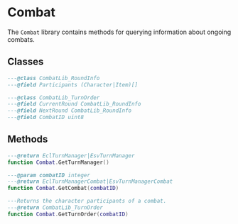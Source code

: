 # Combat
The `Combat` library contains methods for querying information about ongoing combats.

## Classes

<doc class="CombatLib" symbols="_SubClasses">

```lua
---@class CombatLib_RoundInfo
---@field Participants (Character|Item)[]

```
```lua
---@class CombatLib_TurnOrder
---@field CurrentRound CombatLib_RoundInfo
---@field NextRound CombatLib_RoundInfo
---@field CombatID uint8

```
</doc>

<!-- ## Events

<doc class="CombatLib" symbols="Listenable">

```lua
```
</doc> -->

## Methods

<doc class="CombatLib" symbols="Function">

```lua
---@return EclTurnManager|EsvTurnManager 
function Combat.GetTurnManager()

---@param combatID integer
---@return EclTurnManagerCombat|EsvTurnManagerCombat 
function Combat.GetCombat(combatID)

---Returns the character participants of a combat.
---@return CombatLib_TurnOrder 
function Combat.GetTurnOrder(combatID)

```
</doc>